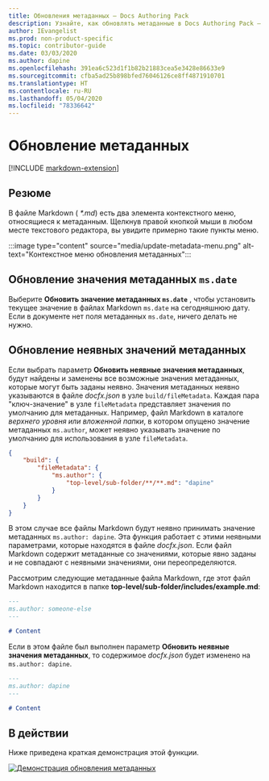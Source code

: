```yaml
---
title: Обновления метаданных — Docs Authoring Pack
description: Узнайте, как обновлять метаданные в Docs Authoring Pack — расширении Visual Studio Code.
author: IEvangelist
ms.prod: non-product-specific
ms.topic: contributor-guide
ms.date: 03/03/2020
ms.author: dapine
ms.openlocfilehash: 391ea6c523d1f1b82b21883cea5e3428e86633e9
ms.sourcegitcommit: cfba5ad25b898bfed76046126ce8ff4871910701
ms.translationtype: HT
ms.contentlocale: ru-RU
ms.lasthandoff: 05/04/2020
ms.locfileid: "78336642"
---
```

# <a name="update-metadata"></a>Обновление метаданных

[!INCLUDE [markdown-extension](includes/markdown-extension.md)]

## <a name="summary"></a>Резюме

В файле Markdown ( *\*.md*) есть два элемента контекстного меню, относящиеся к метаданным. Щелкнув правой кнопкой мыши в любом месте текстового редактора, вы увидите примерно такие пункты меню.

:::image type="content" source="media/update-metadata-menu.png" alt-text="Контекстное меню обновления метаданных":::

## <a name="update-msdate-metadata-value"></a>Обновление значения метаданных `ms.date`

Выберите **Обновить значение метаданных `ms.date`** , чтобы установить текущее значение в файлах Markdown `ms.date` на сегодняшнюю дату. Если в документе нет поля метаданных `ms.date`, ничего делать не нужно.

## <a name="update-implicit-metadata-values"></a>Обновление неявных значений метаданных

Если выбрать параметр **Обновить неявные значения метаданных**, будут найдены и заменены все возможные значения метаданных, которые могут быть заданы неявно. Значения метаданных неявно указываются в файле *docfx.json* в узле `build/fileMetadata`. Каждая пара "ключ-значение" в узле `fileMetadata` представляет значения по умолчанию для метаданных. Например, файл Markdown в каталоге *верхнего уровня или вложенной папки*, в котором опущено значение метаданных `ms.author`, может неявно указывать значение по умолчанию для использования в узле `fileMetadata`.

```json
{
    "build": {
        "fileMetadata": {
            "ms.author": {
                "top-level/sub-folder/**/**.md": "dapine"
            }
        }
    }
}
```

В этом случае все файлы Markdown будут неявно принимать значение метаданных `ms.author: dapine`. Эта функция работает с этими неявными параметрами, которые находятся в файле *docfx.json*. Если файл Markdown содержит метаданные со значениями, которые явно заданы и не совпадают с неявными значениями, они переопределяются.

Рассмотрим следующие метаданные файла Markdown, где этот файл Markdown находится в папке **top-level/sub-folder/includes/example.md**:

```markdown
---
ms.author: someone-else
---

# Content
```

Если в этом файле был выполнен параметр **Обновить неявные значения метаданных**, то содержимое *docfx.json* будет изменено на `ms.author: dapine`.

```markdown
---
ms.author: dapine
---

# Content
```

## <a name="in-action"></a>В действии

Ниже приведена краткая демонстрация этой функции.

[![Демонстрация обновления метаданных](media/update-metadata.gif)](media/update-metadata.gif#lightbox)
